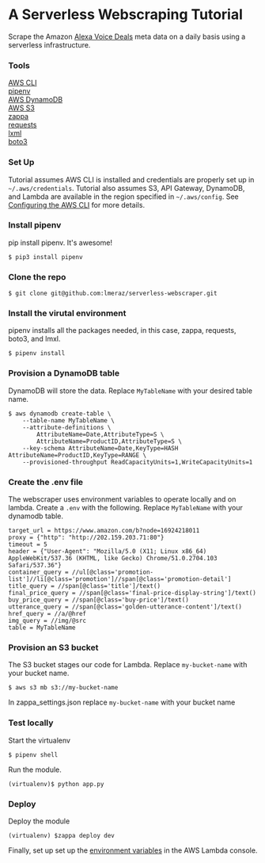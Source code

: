 # A Serverless Webscraping Tutorial
Scrape the Amazon [Alexa Voice Deals](https://www.amazon.com/b?node=16924218011) meta data on a daily basis using a serverless infrastructure.

### Tools
[AWS CLI](https://aws.amazon.com/cli/)  
[pipenv](https://docs.pipenv.org/)  
[AWS DynamoDB](https://aws.amazon.com/dynamodb/)  
[AWS S3](https://aws.amazon.com/s3/)  
[zappa](https://github.com/Miserlou/Zappa)  
[requests](http://docs.python-requests.org/en/master/)  
[lxml](http://lxml.de/)  
[boto3](https://boto3.readthedocs.io/en/latest/)
### Set Up
Tutorial assumes AWS CLI is installed and credentials are properly set up in `~/.aws/credentials`.
Tutorial also assumes S3, API Gateway, DynamoDB, and Lambda are available in the region specified in `~/.aws/config`. See [Configuring the AWS CLI](http://docs.aws.amazon.com/cli/latest/userguide/cli-chap-getting-started.html) for more details.
### Install pipenv
pip install pipenv. It's awesome!
```
$ pip3 install pipenv
```
### Clone the repo
```
$ git clone git@github.com:lmeraz/serverless-webscraper.git
```
### Install the virutal environment
pipenv installs all the packages needed, in this case, zappa, requests, boto3, and lmxl.
```
$ pipenv install
```
### Provision a DynamoDB table
DynamoDB will store the data. Replace `MyTableName` with your desired table name.
```
$ aws dynamodb create-table \
    --table-name MyTableName \
    --attribute-definitions \
        AttributeName=Date,AttributeType=S \
        AttributeName=ProductID,AttributeType=S \
    --key-schema AttributeName=Date,KeyType=HASH AttributeName=ProductID,KeyType=RANGE \
    --provisioned-throughput ReadCapacityUnits=1,WriteCapacityUnits=1
```
### Create the .env file
The webscraper uses environment variables to operate locally and on lambda.
Create a `.env` with the following. Replace `MyTableName` with your dynamodb table.
```
target_url = https://www.amazon.com/b?node=16924218011
proxy = {"http": "http://202.159.203.71:80"}
timeout = 5
header = {"User-Agent": "Mozilla/5.0 (X11; Linux x86_64) AppleWebKit/537.36 (KHTML, like Gecko) Chrome/51.0.2704.103 Safari/537.36"}
container_query = //ul[@class='promotion-list']//li[@class='promotion']//span[@class='promotion-detail']
title_query = //span[@class='title']/text()
final_price_query = //span[@class='final-price-display-string']/text()
buy_price_query = //span[@class='buy-price']/text()
utterance_query = //span[@class='golden-utterance-content']/text()
href_query = //a/@href
img_query = //img/@src
table = MyTableName
```
### Provision an S3 bucket
The S3 bucket stages our code for Lambda. Replace `my-bucket-name` with your bucket name.
```
$ aws s3 mb s3://my-bucket-name
```
In zappa_settings.json replace `my-bucket-name` with your bucket name
### Test locally
Start the virtualenv
```
$ pipenv shell
```
Run the module.
```
(virtualenv)$ python app.py
```
### Deploy
Deploy the module
```
(virtualenv) $zappa deploy dev
```
Finally, set up set up the [environment variables](http://docs.aws.amazon.com/lambda/latest/dg/env_variables.html) in the AWS Lambda console.
